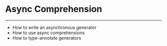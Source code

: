 # Async Comprehension
-----------------------------------------
* How to write an asynchronous generator
* How to use async comprehensions
* How to type-annotate generators

